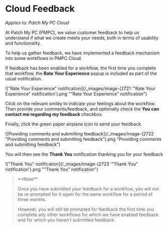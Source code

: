 # Cloud Feedback

_Applies to: Patch My PC Cloud_

At Patch My PC (PMPC), we value customer feedback to help us understand if what we create meets your needs, both in terms of usability and functionality.

To help us gather feedback, we have implemented a feedback mechanism into some workflows in PMPC Cloud.

If feedback has been enabled for a workflow, the first time you complete that workflow, the **Rate Your Experience** popup is included as part of the usual notification.

!["Rate Your Experience" notification](/_images/image-(2721 '"Rate Your Experience" notification').png "“Rate Your Experience” notification")

Click on the relevant smiley to indicate your feelings about the workflow. Then provide your comments/feedback, and optionally check the **You can contact me regarding my feedback** checkbox.

Finally, click the green paper airplane icon to send your feedback.

![Providing comments and submitting feedback](/_images/image-(2722 "Providing comments and submitting feedback").png "Providing comments and submitting feedback")

You will then see the **Thank You** notification thanking you for your feedback

!["Thank You" notification](/_images/image-(2723 '"Thank You" notification').png "“Thank You” notification")

<blockquote class="wp-block-quote">
<p>**Note**</p>
<p>Once you have submitted your feedback for a workflow, you will not be re-prompted for it again for the same workflow for a period of three months.</p>
<p>However, you will still be prompted for feedback the first time you complete any other workflows for which we have enabled feedback and for which you haven’t submitted feedback.</p>
</blockquote>